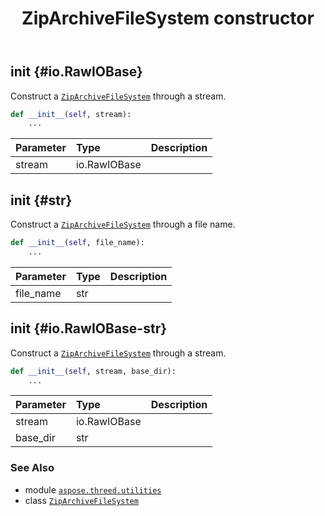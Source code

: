 ﻿---
title: ZipArchiveFileSystem constructor
second_title: Aspose.3D for Python via .NET API References
description: 
type: docs
weight: 10
url: /python-net/aspose.threed.utilities/ziparchivefilesystem/__init__/
is_root: false
---

## __init__ {#io.RawIOBase}

Construct a [`ZipArchiveFileSystem`](/3d/python-net/aspose.threed.utilities/ziparchivefilesystem) through a stream.



```python
def __init__(self, stream):
    ...
```


| Parameter | Type | Description |
| :- | :- | :- |
| stream | io.RawIOBase |  |


## __init__ {#str}

Construct a [`ZipArchiveFileSystem`](/3d/python-net/aspose.threed.utilities/ziparchivefilesystem) through a file name.



```python
def __init__(self, file_name):
    ...
```


| Parameter | Type | Description |
| :- | :- | :- |
| file_name | str |  |


## __init__ {#io.RawIOBase-str}

Construct a [`ZipArchiveFileSystem`](/3d/python-net/aspose.threed.utilities/ziparchivefilesystem) through a stream.



```python
def __init__(self, stream, base_dir):
    ...
```


| Parameter | Type | Description |
| :- | :- | :- |
| stream | io.RawIOBase |  |
| base_dir | str |  |



### See Also
* module [`aspose.threed.utilities`](../../)
* class [`ZipArchiveFileSystem`](/3d/python-net/aspose.threed.utilities/ziparchivefilesystem)
